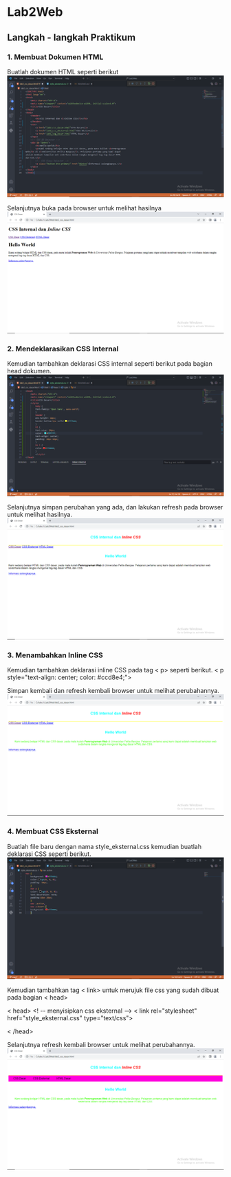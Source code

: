 # Lab2Web
## Langkah - langkah Praktikum
### 1. Membuat Dokumen HTML
Buatlah dokumen HTML seperti berikut
![image](/screenshot/ss1.png) <p>
Selanjutnya buka pada browser untuk melihat hasilnya
![image](/screenshot/ss2.png)
### 2. Mendeklarasikan CSS Internal
Kemudian tambahkan deklarasi CSS internal seperti berikut pada bagian head dokumen.
![image](/screenshot/ss3.png) <p>
Selanjutnya simpan perubahan yang ada, dan lakukan refresh pada browser untuk melihat
hasilnya.
![image](/screenshot/ss4.png)
### 3. Menambahkan Inline CSS
Kemudian tambahkan deklarasi inline CSS pada tag < p> seperti berikut.
< p style="text-align: center; color: #ccd8e4;"> <p>
Simpan kembali dan refresh kembali browser untuk melihat perubahannya.
![image](/screenshot/ss5.png)
### 4. Membuat CSS Eksternal
Buatlah file baru dengan nama style_eksternal.css kemudian buatlah deklarasi CSS seperti berikut.
![image](/screenshot/ss6.png) <p>
Kemudian tambahkan tag < link> untuk merujuk file css yang sudah dibuat pada bagian < head> <p>
< head>
<! -- menyisipkan css eksternal -->
< link rel="stylesheet" href="style_eksternal.css" type="text/css"> <p>
< /head> <p>
Selanjutnya refresh kembali browser untuk melihat perubahannya.
![image](/screenshot/ss7.png)